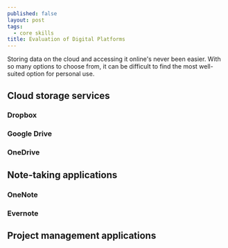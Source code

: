 ```yaml
---
published: false
layout: post
tags:
  - core skills
title: Evaluation of Digital Platforms
---
```

Storing data on the cloud and accessing it online's never been easier. With so many options to choose from, it can be difficult to find the most well-suited option for personal use.

## Cloud storage services
### Dropbox
### Google Drive
### OneDrive

## Note-taking applications
### OneNote
### Evernote

## Project management applications
